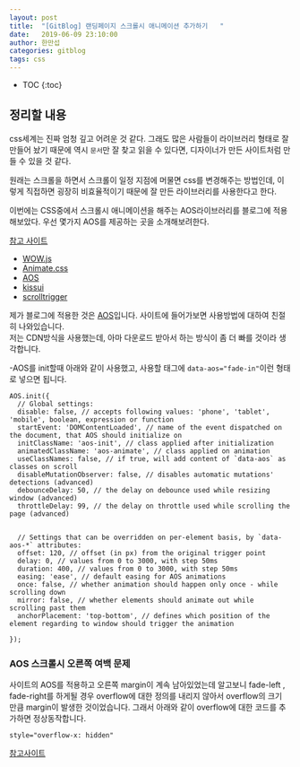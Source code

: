 ```yaml
---
layout: post
title:  "[GitBlog] 랜딩페이지 스크롤시 애니메이션 추가하기   "
date:   2019-06-09 23:10:00
author: 한만섭
categories: gitblog
tags: css 
---
```


* TOC
{:toc}


## 정리할 내용 
css세계는 진짜 엄청 깊고 어려운 것 같다. 그래도 많은 사람들이 라이브러리 형태로 잘 만들어 놨기 때문에 역시 `문서`만 잘 찾고 읽을 수 있다면, 디자이너가
만든 사이트처럼 만들 수 있을 것 같다.  

원래는 스크롤을 하면서 스크롤이 일정 지점에 머물면 css를 변경해주는 방법인데, 이렇게 직접하면 굉장히 비효율적이기 때문에 잘 만든 라이브러리를 사용한다고 한다.  

이번에는 CSS중에서 스크롤시 애니메이션을 해주는 AOS라이브러리를 블로그에 적용해보았다. 우선 몇가지 AOS를 제공하는 곳을 소개해보려한다.  

[참고 사이트](https://blog.usefulparadigm.com/%EB%9E%9C%EB%94%A9%ED%8E%98%EC%9D%B4%EC%A7%80%EC%97%90-%EC%8A%A4%ED%81%AC%EB%A1%A4-%EC%95%A0%EB%8B%88%EB%A9%94%EC%9D%B4%EC%85%98-%EC%A0%81%EC%9A%A9%ED%95%98%EA%B8%B0-a35d0b6cbf4e)  

* [WOW.js](https://wowjs.uk/)  
* [Animate.css](https://daneden.github.io/animate.css/)
* [AOS](https://michalsnik.github.io/aos/) 
* [kissui](http://ww1.kissui.io/?subid1=30358872-8ac0-11e9-b0c1-26f3ee3477fc)  
* [scrolltrigger](https://terwanerik.github.io/ScrollTrigger/)

제가 블로그에 적용한 것은 [AOS](https://michalsnik.github.io/aos/)입니다.  사이트에 들어가보면 사용방법에 대하여 친절히 나와있습니다.  
저는 CDN방식을 사용했는데, 아마 다운로드 받아서 하는 방식이 좀 더 빠를 것이라 생각합니다.  

-AOS를 init할때 아래와 같이 사용했고, 사용할 태그에 `data-aos="fade-in"`이런 형태로 넣으면 됩니다. 



```
AOS.init({
  // Global settings:
  disable: false, // accepts following values: 'phone', 'tablet', 'mobile', boolean, expression or function
  startEvent: 'DOMContentLoaded', // name of the event dispatched on the document, that AOS should initialize on
  initClassName: 'aos-init', // class applied after initialization
  animatedClassName: 'aos-animate', // class applied on animation
  useClassNames: false, // if true, will add content of `data-aos` as classes on scroll
  disableMutationObserver: false, // disables automatic mutations' detections (advanced)
  debounceDelay: 50, // the delay on debounce used while resizing window (advanced)
  throttleDelay: 99, // the delay on throttle used while scrolling the page (advanced)
  

  // Settings that can be overridden on per-element basis, by `data-aos-*` attributes:
  offset: 120, // offset (in px) from the original trigger point
  delay: 0, // values from 0 to 3000, with step 50ms
  duration: 400, // values from 0 to 3000, with step 50ms
  easing: 'ease', // default easing for AOS animations
  once: false, // whether animation should happen only once - while scrolling down
  mirror: false, // whether elements should animate out while scrolling past them
  anchorPlacement: 'top-bottom', // defines which position of the element regarding to window should trigger the animation

});
```





<script async src="https://pagead2.googlesyndication.com/pagead/js/adsbygoogle.js"></script>
<!-- 수평 디스플레이 광고 -->
<ins class="adsbygoogle"
     style="display:block"
     data-ad-client="ca-pub-4877378276818686"
     data-ad-slot="4963641784"
     data-ad-format="auto"
     data-full-width-responsive="true"></ins>
<script>
     (adsbygoogle = window.adsbygoogle || []).push({});
</script>



### AOS 스크롤시 오른쪽 여백 문제 



  사이트의 AOS를 적용하고 오른쪽 margin이 계속 남아있었는데 알고보니 fade-left , fade-right를 하게될 경우 overflow에 대한 정의를 내리지 않아서 
  overflow의 크기 만큼 margin이 발생한 것이었습니다. 그래서 아래와 같이 overflow에 대한 코드를 추가하면 정상동작합니다. 

  ```
  style="overflow-x: hidden"
  ```

  [참고사이트](https://github.com/michalsnik/aos/issues/234)

